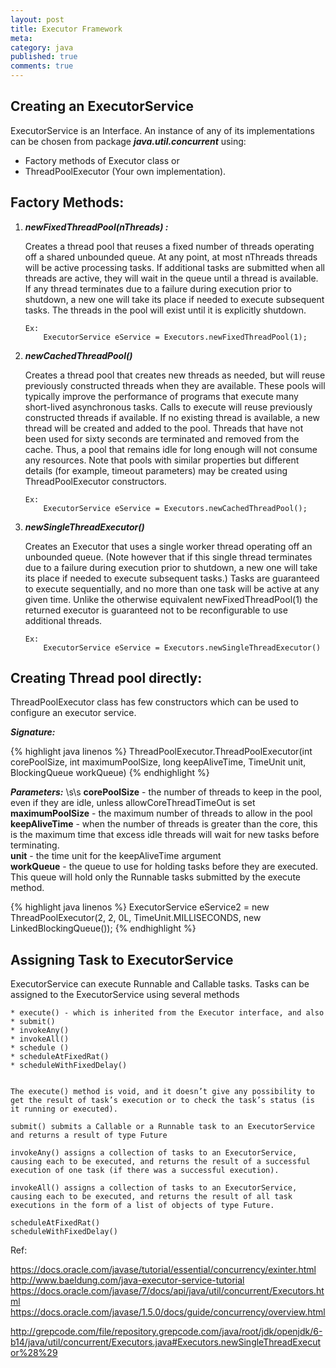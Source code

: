 ```yaml
---
layout: post
title: Executor Framework
meta: 
category: java
published: true
comments: true
---
```


Creating an ExecutorService
-------------------------------

ExecutorService is an Interface. An instance of any of its implementations can be chosen from package ___java.util.concurrent___ using:

* Factory methods of Executor class or 
* ThreadPoolExecutor (Your own implementation).

Factory Methods: 
----------------

1. ___newFixedThreadPool(nThreads) :___

	Creates a thread pool that reuses a fixed number of threads operating off a shared unbounded queue. At any point, at most nThreads threads will be active processing tasks. If additional tasks are submitted when all threads are active, they will wait in the queue until a thread is available. If any thread terminates due to a failure during execution prior to shutdown, a new one will take its place if needed to execute subsequent tasks. The threads in
	the pool will exist until it is explicitly shutdown.

	```	
	Ex: 
		ExecutorService eService = Executors.newFixedThreadPool(1);
	```

2. ___newCachedThreadPool()___

	Creates a thread pool that creates new threads as needed, but will reuse previously constructed threads when they are available. These pools will typically improve the performance of programs that execute many short-lived asynchronous tasks. Calls to execute will reuse previously constructed threads if available. If no existing thread is available, a new thread will be created and added to the pool. Threads that have not been used for sixty seconds are terminated and removed from the cache. Thus, a pool that remains idle for long enough will not consume any resources. Note that pools with similar properties but different details (for example, timeout parameters) may be created using ThreadPoolExecutor constructors.

	```
	Ex:
		ExecutorService eService = Executors.newCachedThreadPool();
	```

3.  ___newSingleThreadExecutor()___

	Creates an Executor that uses a single worker thread operating off an unbounded queue. (Note however that if this single thread terminates due to a failure during execution prior to shutdown, a new one will take its place if needed to execute subsequent tasks.) Tasks are guaranteed to execute sequentially, and no more than one task will be active at any given time. Unlike the otherwise equivalent newFixedThreadPool(1) the returned executor is guaranteed not to be reconfigurable to use additional threads.
	```
	Ex: 	
		ExecutorService eService = Executors.newSingleThreadExecutor()
	```
	
Creating Thread pool directly:
------------------------------

ThreadPoolExecutor class has few constructors which can be used to configure an executor service.

___Signature:___

{% highlight java linenos %}
ThreadPoolExecutor.ThreadPoolExecutor(int corePoolSize, int maximumPoolSize, long keepAliveTime, TimeUnit unit, BlockingQueue<Runnable> workQueue)
{% endhighlight %}

___Parameters:___ \s\s
__corePoolSize__ - the number of threads to keep in the pool, even if they are idle, unless allowCoreThreadTimeOut is set
<br/>
__maximumPoolSize__ - the maximum number of threads to allow in the pool
<br/>
__keepAliveTime__ - when the number of threads is greater than the core, this is the maximum time that excess idle threads will wait for new tasks before terminating.
<br/>
__unit__ - the time unit for the keepAliveTime argument
<br/>
__workQueue__ - the queue to use for holding tasks before they are executed. This queue will hold only the Runnable tasks submitted by the execute method.

{% highlight java linenos %}
ExecutorService eService2 = new ThreadPoolExecutor(2, 2, 0L, TimeUnit.MILLISECONDS,
		new LinkedBlockingQueue<Runnable>());
{% endhighlight %}

Assigning Task to ExecutorService
----------------------------------

ExecutorService can execute Runnable and Callable tasks. Tasks can be assigned to the ExecutorService using several methods

	* execute() - which is inherited from the Executor interface, and also 
	* submit()
	* invokeAny()
	* invokeAll()
	* schedule ()
	* scheduleAtFixedRat()
	* scheduleWithFixedDelay()

	
	The execute() method is void, and it doesn’t give any possibility to get the result of task’s execution or to check the task’s status (is it running or executed).
	
	submit() submits a Callable or a Runnable task to an ExecutorService and returns a result of type Future
	
	invokeAny() assigns a collection of tasks to an ExecutorService, causing each to be executed, and returns the result of a successful execution of one task (if there was a successful execution).
	
	invokeAll() assigns a collection of tasks to an ExecutorService, causing each to be executed, and returns the result of all task executions in the form of a list of objects of type Future.

	scheduleAtFixedRat()
	scheduleWithFixedDelay()
	
Ref:

https://docs.oracle.com/javase/tutorial/essential/concurrency/exinter.html
http://www.baeldung.com/java-executor-service-tutorial
https://docs.oracle.com/javase/7/docs/api/java/util/concurrent/Executors.html
https://docs.oracle.com/javase/1.5.0/docs/guide/concurrency/overview.html

http://grepcode.com/file/repository.grepcode.com/java/root/jdk/openjdk/6-b14/java/util/concurrent/Executors.java#Executors.newSingleThreadExecutor%28%29
